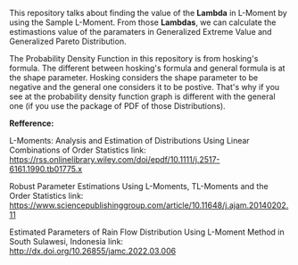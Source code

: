 This repository talks about finding the value of the **Lambda** in L-Moment by using the Sample L-Moment. From those **Lambdas**, we can calculate the estimastions value of the paramaters in Generalized Extreme Value and Generalized Pareto Distribution.

The Probability Density Function in this repository is from hosking's formula. The different between hosking's formula and general formula is at the shape parameter. Hosking considers the shape parameter to be negative and the general one considers it to be postive. That's why if you see at the probability density function graph is different with the general one (if you use the package of PDF of those Distributions).



**Refference:**

L-Moments: Analysis and Estimation of Distributions Using Linear Combinations of Order Statistics 
link: https://rss.onlinelibrary.wiley.com/doi/epdf/10.1111/j.2517-6161.1990.tb01775.x

Robust Parameter Estimations Using L-Moments, TL-Moments and the Order Statistics
link: https://www.sciencepublishinggroup.com/article/10.11648/j.ajam.20140202.11

Estimated Parameters of Rain Flow Distribution Using L-Moment Method in South Sulawesi, Indonesia
link: http://dx.doi.org/10.26855/jamc.2022.03.006
